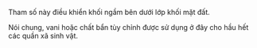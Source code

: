 Tham số này điều khiển khối ngầm bên dưới lớp khối mặt đất.

Nói chung, vani hoặc chất bẩn tùy chỉnh được sử dụng ở đây cho hầu hết các quần xã sinh vật.